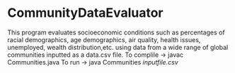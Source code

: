 # CommunityDataEvaluator
This program evaluates socioeconomic conditions such as percentages of racial demographics, age demographics, air quality, health issues, unemployed, wealth distribution,etc. using data from a wide range of global communities inputted as a data.csv file.
To complile -> javac Communities.java
To run -> java Communities _inputfile.csv_
